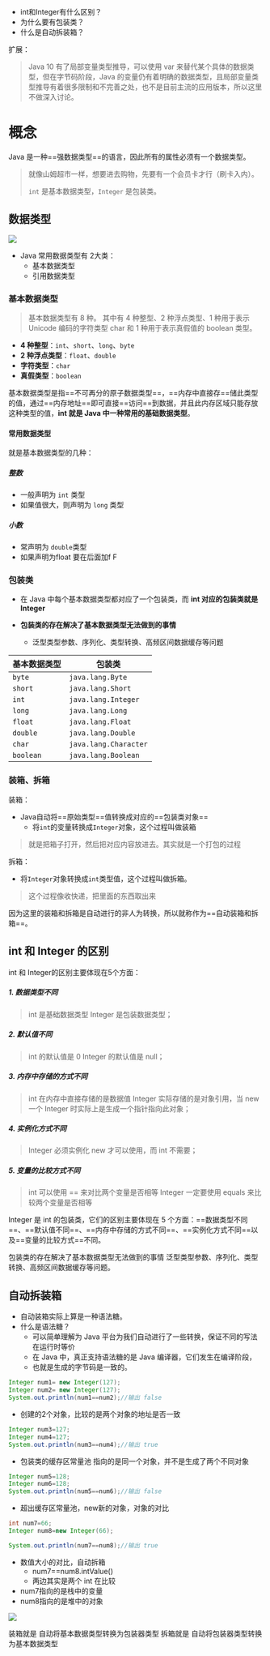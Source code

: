- int和Integer有什么区别？
- 为什么要有包装类？
- 什么是自动拆装箱？



扩展：
> Java 10 有了局部变量类型推导，可以使用 var 来替代某个具体的数据类型，但在字节码阶段，Java 的变量仍有着明确的数据类型，且局部变量类型推导有着很多限制和不完善之处，也不是目前主流的应用版本，所以这里不做深入讨论。


# 概念
Java 是一种==强数据类型==的语言，因此所有的属性必须有一个数据类型。
>就像山姆超市一样，想要进去购物，先要有一个会员卡才行（刷卡入内）。
>
>`int` 是基本数据类型，`Integer` 是包装类。
## 数据类型

![](https://gitee.com/javaTesteru/picgo/raw/master/images/testeru/javaee-module/collection/202203151655370.png)

- Java 常用数据类型有 2大类：
	- 基本数据类型
	- 引用数据类型

### 基本数据类型
  >基本数据类型有 8 种。
  >其中有 4 种整型、2 种浮点类型、1 种用于表示 Unicode 编码的字符类型 char 和 1 种用于表示真假值的 boolean 类型。

-  **4 种整型**：`int`、`short`、`long`、`byte`   
-  **2 种浮点类型**：`float`、`double`
-   **字符类型**：`char`
-   **真假类型**：`boolean`


基本数据类型是指==不可再分的原子数据类型==，==内存中直接存==储此类型的值，通过==内存地址==即可直接==访问==到数据，并且此内存区域只能存放这种类型的值，**int 就是 Java 中一种常用的基础数据类型**。

#### 常用数据类型
就是基本数据类型的几种：

##### 整数
- 一般声明为 `int` 类型
- 如果值很大，则声明为 `long` 类型

##### 小数
- 常声明为 `double`类型
- 如果声明为float 要在后面加f F

### 包装类

- 在 Java 中每个基本数据类型都对应了一个包装类，而 **int 对应的包装类就是 Integer**

- **包装类的存在解决了基本数据类型无法做到的事情**

	- 泛型类型参数、序列化、类型转换、高频区间数据缓存等问题


| 基本数据类型 | 包装类 |
| ---- | ---- |
| `byte` |`java.lang.Byte` |
| `short` | `java.lang.Short` |
| `int` | `java.lang.Integer` |
| `long` | `java.lang.Long` |
| `float` | `java.lang.Float` |
| `double` | `java.lang.Double` |
| `char` | `java.lang.Character` |
| `boolean` | `java.lang.Boolean` |


### 装箱、拆箱
装箱：
- Java自动将==原始类型==值转换成对应的==包装类对象==
	- 将`int`的变量转换成`Integer`对象，这个过程叫做装箱

>就是把箱子打开，然后把对应内容放进去。其实就是一个打包的过程


拆箱：
- 将`Integer`对象转换成`int`类型值，这个过程叫做拆箱。
> 这个过程像收快递，把里面的东西取出来


因为这里的装箱和拆箱是自动进行的非人为转换，所以就称作为==自动装箱和拆箱==。

## int 和 Integer 的区别

int 和 Integer的区别主要体现在5个方面：

#####  1. 数据类型不同

>int 是基础数据类型
>Integer 是包装数据类型；
    
#####  2. 默认值不同

>int 的默认值是 0
>Integer 的默认值是 null；
    
#####  3. 内存中存储的方式不同

>int 在内存中直接存储的是数据值
>Integer 实际存储的是对象引用，当 new 一个 Integer 时实际上是生成一个指针指向此对象；
    
#####   4. 实例化方式不同

>Integer 必须实例化 new 才可以使用，而 int 不需要；
    
#####  5. 变量的比较方式不同
>int 可以使用 == 来对比两个变量是否相等
>Integer 一定要使用 equals 来比较两个变量是否相等





Integer 是 int 的包装类，它们的区别主要体现在 5 个方面：==数据类型不同==、==默认值不同==、==内存中存储的方式不同==、==实例化方式不同==以及==变量的比较方式==不同。

包装类的存在解决了基本数据类型无法做到的事情   泛型类型参数、序列化、类型转换、高频区间数据缓存等问题。




## 自动拆装箱

- 自动装箱实际上算是一种语法糖。
- 什么是语法糖？
	- 可以简单理解为 Java 平台为我们自动进行了一些转换，保证不同的写法在运行时等价
	- 在 Java 中，真正支持语法糖的是 Java 编译器，它们发生在编译阶段，
	- 也就是生成的字节码是一致的。



```java
Integer num1= new Integer(127);
Integer num2= new Integer(127);
System.out.println(num1==num2);//输出 false
```
- 创建的2个对象，比较的是两个对象的地址是否一致



```java
Integer num3=127;
Integer num4=127;
System.out.println(num3==num4);//输出 true
```
- 包装类的缓存区常量池
  指向的是同一个对象，并不是生成了两个不同对象

```java
Integer num5=128;
Integer num6=128;
System.out.println(num5==num6);//输出 false
```
- 超出缓存区常量池，new新的对象，对象的对比

```java
int num7=66;
Integer num8=new Integer(66);

System.out.println(num7==num8);//输出 true
```
- 数值大小的对比，自动拆箱
  - num7==num8.intValue()
  - 两边其实是两个 int 在比较
- num7指向的是栈中的变量
- num8指向的是堆中的对象

![](https://gitee.com/javaTesteru/picgo/raw/master/images/testeru/interview-module/java/202203311109338.png)



装箱就是 自动将基本数据类型转换为包装器类型
拆箱就是 自动将包装器类型转换为基本数据类型